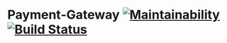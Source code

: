 # Payment-Gateway [![Maintainability](https://api.codeclimate.com/v1/badges/a99a88d28ad37a79dbf6/maintainability)](https://codeclimate.com/github/studentportaal/Payment-Gateway/maintainability) [![Build Status](https://travis-ci.org/studentportaal/Payment-Gateway.svg?branch=master)](https://travis-ci.org/studentportaal/Payment-Gateway) 

